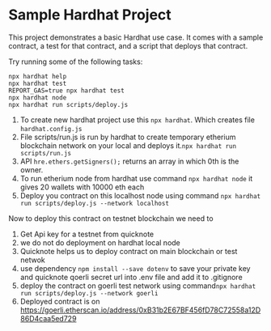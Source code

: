# Sample Hardhat Project

This project demonstrates a basic Hardhat use case. It comes with a sample contract, a test for that contract, and a script that deploys that contract.

Try running some of the following tasks:

```shell
npx hardhat help
npx hardhat test
REPORT_GAS=true npx hardhat test
npx hardhat node
npx hardhat run scripts/deploy.js
```

1. To create new hardhat project use this ``npx hardhat``. Which creates file ``hardhat.config.js``
2. File scripts/run.js is run by hardhat to create temporary etherium blockchain network on your local and deploys it.``npx hardhat run scripts/run.js``
3. API ``hre.ethers.getSigners();`` returns an array in which 0th is the owner.
4. To run etherium node from hardhat use command ``npx hardhat node`` it gives 20 wallets with 10000 eth each 
5. Deploy you contract on this localhost node using command ``npx hardhat run scripts/deploy.js --network localhost``

Now to deploy this contract on testnet blockchain we need to
1. Get Api key for a testnet from quicknote
2. we do not do deployment on hardhat local node 
3. Quicknote helps us to deploy contract on main blockchain or test netwok
4. use dependency ``npm install --save dotenv`` to save your private key and quicknote qoerli secret url into .env file and add it to .gitignore
5. deploy the contract on goerli test network using command``npx hardhat run scripts/deploy.js --network goerli``
6. Deployed contract is on https://goerli.etherscan.io/address/0xB31b2E67BF456fD78C72558a12D86D4caa5ed729